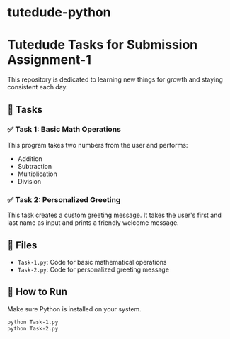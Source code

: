 # tutedude-python
# Tutedude Tasks for Submission Assignment-1

This repository is dedicated to learning new things for growth and staying consistent each day.

## 🚀 Tasks

### ✅ Task 1: Basic Math Operations
This program takes two numbers from the user and performs:
- Addition
- Subtraction
- Multiplication
- Division

### ✅ Task 2: Personalized Greeting
This task creates a custom greeting message. It takes the user's first and last name as input and prints a friendly welcome message.

## 📂 Files
- `Task-1.py`: Code for basic mathematical operations
- `Task-2.py`: Code for personalized greeting message

## 📌 How to Run
Make sure Python is installed on your system.

```bash
python Task-1.py
python Task-2.py

